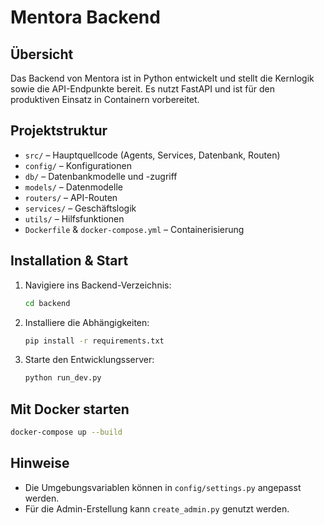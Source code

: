 # Mentora Backend

## Übersicht

Das Backend von Mentora ist in Python entwickelt und stellt die Kernlogik sowie die API-Endpunkte bereit. Es nutzt FastAPI und ist für den produktiven Einsatz in Containern vorbereitet.

## Projektstruktur

- `src/` – Hauptquellcode (Agents, Services, Datenbank, Routen)
- `config/` – Konfigurationen
- `db/` – Datenbankmodelle und -zugriff
- `models/` – Datenmodelle
- `routers/` – API-Routen
- `services/` – Geschäftslogik
- `utils/` – Hilfsfunktionen
- `Dockerfile` & `docker-compose.yml` – Containerisierung

## Installation & Start

1. Navigiere ins Backend-Verzeichnis:

   ```bash
   cd backend
   ```

2. Installiere die Abhängigkeiten:

   ```bash
   pip install -r requirements.txt
   ```

3. Starte den Entwicklungsserver:

   ```bash
   python run_dev.py
   ```

## Mit Docker starten

```bash
docker-compose up --build
```

## Hinweise

- Die Umgebungsvariablen können in `config/settings.py` angepasst werden.
- Für die Admin-Erstellung kann `create_admin.py` genutzt werden.
